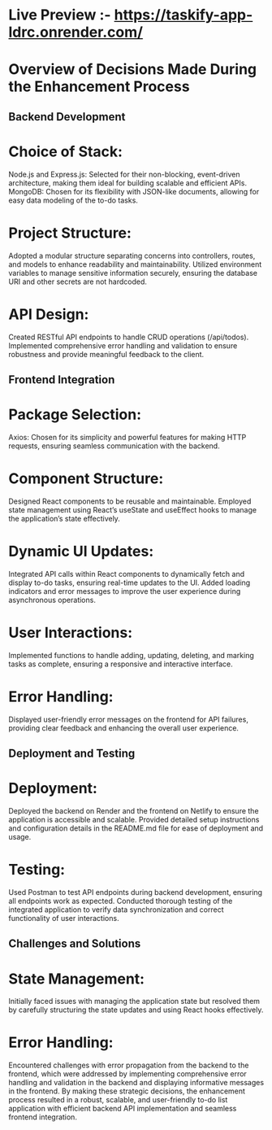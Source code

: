 # Live Preview :- https://taskify-app-ldrc.onrender.com/

# Overview of Decisions Made During the Enhancement Process



## Backend Development

# Choice of Stack:

Node.js and Express.js: Selected for their non-blocking, event-driven architecture, making them ideal for building scalable and efficient APIs.
MongoDB: Chosen for its flexibility with JSON-like documents, allowing for easy data modeling of the to-do tasks.

# Project Structure:
Adopted a modular structure separating concerns into controllers, routes, and models to enhance readability and maintainability.
Utilized environment variables to manage sensitive information securely, ensuring the database URI and other secrets are not hardcoded.

# API Design:
Created RESTful API endpoints to handle CRUD operations (/api/todos).
Implemented comprehensive error handling and validation to ensure robustness and provide meaningful feedback to the client.

##  Frontend Integration
# Package Selection:
Axios: Chosen for its simplicity and powerful features for making HTTP requests, ensuring seamless communication with the backend.

# Component Structure:
Designed React components to be reusable and maintainable.
Employed state management using React’s useState and useEffect hooks to manage the application’s state effectively.

# Dynamic UI Updates:
Integrated API calls within React components to dynamically fetch and display to-do tasks, ensuring real-time updates to the UI.
Added loading indicators and error messages to improve the user experience during asynchronous operations.

# User Interactions:
Implemented functions to handle adding, updating, deleting, and marking tasks as complete, ensuring a responsive and interactive interface.

# Error Handling:
Displayed user-friendly error messages on the frontend for API failures, providing clear feedback and enhancing the overall user experience.

## Deployment and Testing

# Deployment:
Deployed the backend on Render and the frontend on Netlify to ensure the application is accessible and scalable.
Provided detailed setup instructions and configuration details in the README.md file for ease of deployment and usage.

# Testing:
Used Postman to test API endpoints during backend development, ensuring all endpoints work as expected.
Conducted thorough testing of the integrated application to verify data synchronization and correct functionality of user interactions.


## Challenges and Solutions

# State Management:
Initially faced issues with managing the application state but resolved them by carefully structuring the state updates and using React hooks effectively.

# Error Handling:
Encountered challenges with error propagation from the backend to the frontend, which were addressed by implementing comprehensive error handling and validation in the backend and displaying informative messages in the frontend.
By making these strategic decisions, the enhancement process resulted in a robust, scalable, and user-friendly to-do list application with efficient backend API implementation and seamless frontend integration.







